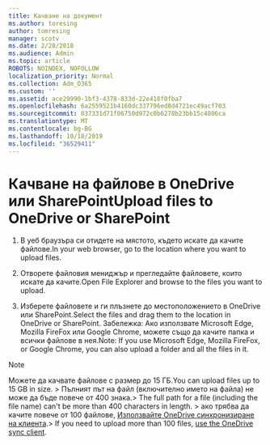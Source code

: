 ```yaml
---
title: Качване на документ
ms.author: toresing
author: tomresing
manager: scotv
ms.date: 2/28/2018
ms.audience: Admin
ms.topic: article
ROBOTS: NOINDEX, NOFOLLOW
localization_priority: Normal
ms.collection: Adm_O365
ms.custom: ''
ms.assetid: ace29990-1bf3-4378-833d-22e418f0fba7
ms.openlocfilehash: 6a2559521b4160dc337796ed8d4721ec49acf703
ms.sourcegitcommit: 037331d71f06750d972c0b6278b23bb15c4806ca
ms.translationtype: MT
ms.contentlocale: bg-BG
ms.lasthandoff: 10/18/2019
ms.locfileid: "36529411"
---
```

# <a name="upload-files-to-onedrive-or-sharepoint"></a><span data-ttu-id="6f549-102">Качване на файлове в OneDrive или SharePoint</span><span class="sxs-lookup"><span data-stu-id="6f549-102">Upload files to OneDrive or SharePoint</span></span>

1. <span data-ttu-id="6f549-103">В уеб браузъра си отидете на мястото, където искате да качите файлове.</span><span class="sxs-lookup"><span data-stu-id="6f549-103">In your web browser, go to the location where you want to upload files.</span></span>
    
2. <span data-ttu-id="6f549-104">Отворете файловия мениджър и прегледайте файловете, които искате да качите.</span><span class="sxs-lookup"><span data-stu-id="6f549-104">Open File Explorer and browse to the files you want to upload.</span></span>
    
3. <span data-ttu-id="6f549-105">Изберете файловете и ги плъзнете до местоположението в OneDrive или SharePoint.</span><span class="sxs-lookup"><span data-stu-id="6f549-105">Select the files and drag them to the location in OneDrive or SharePoint.</span></span> <span data-ttu-id="6f549-106">Забележка: Ако използвате Microsoft Edge, Mozilla FireFox или Google Chrome, можете също да качите папка и всички файлове в нея.</span><span class="sxs-lookup"><span data-stu-id="6f549-106">Note: If you use Microsoft Edge, Mozilla FireFox, or Google Chrome, you can also upload a folder and all the files in it.</span></span>
    
> [!NOTE]
>  <span data-ttu-id="6f549-107">Можете да качвате файлове с размер до 15 ГБ.</span><span class="sxs-lookup"><span data-stu-id="6f549-107">You can upload files up to 15 GB in size.</span></span> <span data-ttu-id="6f549-108">> Пълният път на файл (включително името на файла) не може да бъде повече от 400 знака.</span><span class="sxs-lookup"><span data-stu-id="6f549-108">>  The full path for a file (including the file name) can't be more than 400 characters in length.</span></span> <span data-ttu-id="6f549-109">> ако трябва да качите повече от 100 файлове, [Използвайте OneDrive синхронизиране на клиента](https://go.microsoft.com/fwlink/?linkid=866427).</span><span class="sxs-lookup"><span data-stu-id="6f549-109">>  If you need to upload more than 100 files, [use the OneDrive sync client](https://go.microsoft.com/fwlink/?linkid=866427).</span></span> 
  

